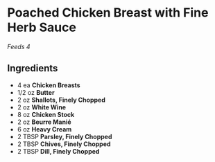 # Poached Chicken Breast with Fine Herb Sauce
*Feeds 4*

## Ingredients

* 4 ea **Chicken Breasts**
* 1/2 oz **Butter**
* 2 oz **Shallots, Finely Chopped**
* 2 oz **White Wine**
* 8 oz **Chicken Stock**
* 2 oz **Beurre Manié**
* 6 oz **Heavy Cream**
* 2 TBSP **Parsley, Finely Chopped**
* 2 TBSP **Chives, Finely Chopped**
* 2 TBSP **Dill, Finely Chopped**
